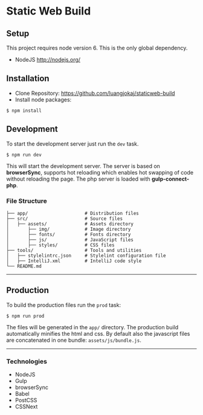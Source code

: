 # Static Web Build #

## Setup
This project requires node version 6. This is the only global dependency.
* NodeJS http://nodejs.org/

## Installation
* Clone Repository: https://github.com/luangjokaj/staticweb-build
* Install node packages:
```
$ npm install
```

## Development
To start the development server just run the `dev` task.
```
$ npm run dev
```
This will start the development server. The server is based on **browserSync**, supports hot reloading which enables hot swapping of code without reloading the page. The php server is loaded with **gulp-connect-php**.


### File Structure
    
    ├── app/                     # Distribution files
    ├── src/                     # Source files
    │   ├── assets/              # Assets directory
    │       ├── img/             # Image directory
    │       ├── fonts/           # Fonts directory
    │       ├── js/              # JavaScript files
    │       ├── styles/          # CSS files
    ├── tools/                   # Tools and utilities
    │   ├── stylelintrc.json     # Stylelint configuration file
    │   ├── IntelliJ.xml         # IntelliJ code style
    └── README.md

___

## Production
To build the production files run the `prod` task:
```
$ npm run prod
```
The files will be generated in the `app/` directory. The production build automatically minifies the html and css. By default also the javascript files are concatenated in one bundle: `assets/js/bundle.js`.

___

### Technologies
* NodeJS
* Gulp
* browserSync
* Babel
* PostCSS
* CSSNext